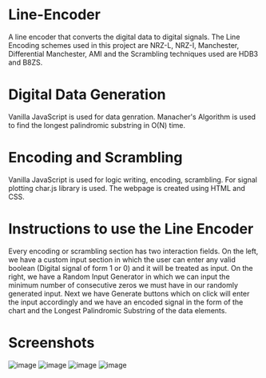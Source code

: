 # Line-Encoder
A line encoder that converts the digital data to digital signals. The Line Encoding schemes used in this project are NRZ-L, NRZ-I, Manchester, Differential Manchester, AMI and the Scrambling techniques used are HDB3 and B8ZS.

# Digital Data Generation
Vanilla JavaScript is used for data genration. Manacher's Algorithm is used to find the longest palindromic substring in O(N) time.

# Encoding and Scrambling
Vanilla JavaScript is used for logic writing, encoding, scrambling. For signal plotting char.js library is used. The webpage is created using HTML and CSS.

# Instructions to use the Line Encoder
Every encoding or scrambling section has two interaction fields. On the left, we have a custom input section in which the user can enter any valid boolean (Digital signal of form 1 or 0) and it will be treated as input.
On the right, we have a Random Input Generator in which we can input the minimum number of consecutive zeros we must have in our randomly generated input. Next we have Generate buttons which on click will enter the input accordingly and we have an encoded signal in the form of the chart and the Longest Palindromic Substring of the data elements.

# Screenshots
![image](https://user-images.githubusercontent.com/90443656/203947552-d75d06d2-da3f-47d4-8b70-8ac77290d2ad.png)
    ![image](https://user-images.githubusercontent.com/90443656/203947648-ef316ab6-1582-488e-a816-3da0be3afcaf.png)
    ![image](https://user-images.githubusercontent.com/90443656/203947756-cbb4e7eb-ca3e-48de-83ea-ad0c10dba839.png)
    ![image](https://user-images.githubusercontent.com/90443656/203947795-11b9d695-37fe-4fdc-93f2-c3bb2dd50406.png)
